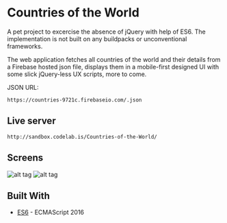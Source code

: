# Countries of the World
A pet project to excercise the absence of jQuery with help of ES6.
The implementation is not built on any buildpacks or unconventional frameworks.

The web application fetches all countries of the world and their details from a 
Firebase hosted json file, displays them in a mobile-first designed UI with some slick 
jQuery-less UX scripts, more to come.

JSON URL:
```
https://countries-9721c.firebaseio.com/.json
```

## Live server
```
http://sandbox.codelab.is/Countries-of-the-World/
```

## Screens
![alt tag](https://i.gyazo.com/d8d478c3f08a047aac183a5aa54b73e4.png)
![alt tag](https://i.gyazo.com/a3a2a461bcf06e510b900d3ce3d37938.png)

## Built With
* [ES6](https://maven.apache.org/) - ECMAScript 2016

